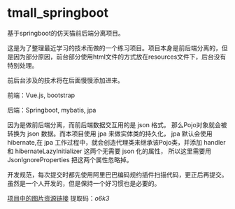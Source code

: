# tmall_springboot
基于springboot的仿天猫前后端分离项目。

这是为了整理最近学习的技术而做的一个练习项目。项目本身是前后端分离的，但是因为部分原因，前台部分使用html文件的方式放在resources文件下，后台没有特别处理。

前后台涉及的技术将在后面慢慢添加进来。

前端：Vue.js, bootstrap

后端：Springboot, mybatis, jpa

 
 因为是做前后端分离，而前后端数据交互用的是 json 格式。 那么Pojo对象就会被转换为 json 数据。而本项目使用 jpa 来做实体类的持久化，
 jpa 默认会使用 hibernate,在 jpa 工作过程中，就会创造代理类来继承该Pojo类，并添加 handler 和 hibernateLazyInitializer 这两个无需要 json 化的属性，
 所以这里需要用 JsonIgnoreProperties 把这两个属性忽略掉。
     

开发规范，每次提交时都先使用阿里巴巴编码规约插件扫描代码，更正后再提交。虽然是一个人开发的，但是保持一个好习惯也是必要的。

[项目中的图片资源链接](https://pan.baidu.com/s/1VtjKkjXAxAp54S0qZpTTuw) 
提取码：*o6k3*
